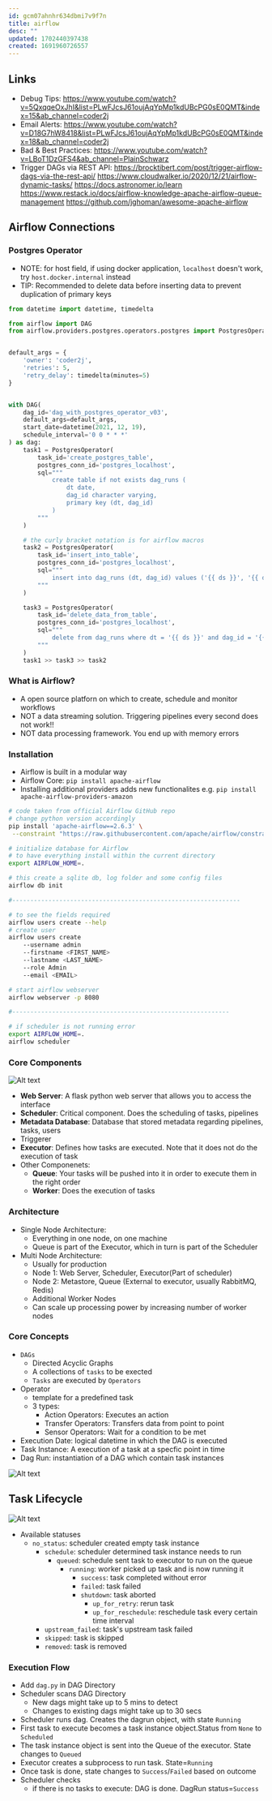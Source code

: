 ```yaml
---
id: gcm07ahnhr634dbmi7v9f7n
title: airflow
desc: ""
updated: 1702440397438
created: 1691960726557
---
```


## Links

-   Debug Tips: <https://www.youtube.com/watch?v=5QxqqeOxJhI&list=PLwFJcsJ61oujAqYpMp1kdUBcPG0sE0QMT&index=15&ab_channel=coder2j>
-   Email Alerts: <https://www.youtube.com/watch?v=D18G7hW8418&list=PLwFJcsJ61oujAqYpMp1kdUBcPG0sE0QMT&index=18&ab_channel=coder2j>
-   Bad & Best Practices: <https://www.youtube.com/watch?v=LBoT1DzGFS4&ab_channel=PlainSchwarz>
-   Trigger DAGs via REST API: <https://brocktibert.com/post/trigger-airflow-dags-via-the-rest-api/>
https://www.cloudwalker.io/2020/12/21/airflow-dynamic-tasks/
https://docs.astronomer.io/learn
https://www.restack.io/docs/airflow-knowledge-apache-airflow-queue-management
https://github.com/jghoman/awesome-apache-airflow

## Airflow Connections

### Postgres Operator

-   NOTE: for host field, if using docker application, `localhost` doesn't work, try `host.docker.internal` instead
-   TIP: Recommended to delete data before inserting data to prevent duplication of primary keys

```py
from datetime import datetime, timedelta

from airflow import DAG
from airflow.providers.postgres.operators.postgres import PostgresOperator


default_args = {
    'owner': 'coder2j',
    'retries': 5,
    'retry_delay': timedelta(minutes=5)
}


with DAG(
    dag_id='dag_with_postgres_operator_v03',
    default_args=default_args,
    start_date=datetime(2021, 12, 19),
    schedule_interval='0 0 * * *'
) as dag:
    task1 = PostgresOperator(
        task_id='create_postgres_table',
        postgres_conn_id='postgres_localhost',
        sql="""
            create table if not exists dag_runs (
                dt date,
                dag_id character varying,
                primary key (dt, dag_id)
            )
        """
    )

    # the curly bracket notation is for airflow macros
    task2 = PostgresOperator(
        task_id='insert_into_table',
        postgres_conn_id='postgres_localhost',
        sql="""
            insert into dag_runs (dt, dag_id) values ('{{ ds }}', '{{ dag.dag_id }}')
        """
    )

    task3 = PostgresOperator(
        task_id='delete_data_from_table',
        postgres_conn_id='postgres_localhost',
        sql="""
            delete from dag_runs where dt = '{{ ds }}' and dag_id = '{{ dag.dag_id }}';
        """
    )
    task1 >> task3 >> task2
```

### What is Airflow?

-   A open source platforn on which to create, schedule and monitor workflows
-   NOT a data streaming solution. Triggering pipelines every second does not work!!
-   NOT data processing framework. You end up with memory errors

### Installation

-   Airflow is built in a modular way
-   Airflow Core: `pip install apache-airflow`
-   Installing additional providers adds new functionalites e.g. `pip install apache-airflow-providers-amazon`

```sh
# code taken from official Airflow GitHub repo
# change python version accordingly
pip install 'apache-airflow==2.6.3' \
 --constraint "https://raw.githubusercontent.com/apache/airflow/constraints-2.6.3/constraints-3.8.txt"

# initialize database for Airflow
# to have everything install within the current directory
export AIRFLOW_HOME=.

# this create a sqlite db, log folder and some config files
airflow db init

#---------------------------------------------------------------

# to see the fields required
airflow users create --help
# create user
airflow users create
    --username admin
    --firstname <FIRST_NAME>
    --lastname <LAST_NAME>
    --role Admin
    --email <EMAIL>

# start airflow webserver
airflow webserver -p 8080

#------------------------------------------------------------

# if scheduler is not running error
export AIRFLOW_HOME=.
airflow scheduler

```

### Core Components

![Alt text](airflow_architecture.png)

-   **Web Server**: A flask python web server that allows you to access the interface
-   **Scheduler**: Critical component. Does the scheduling of tasks, pipelines
-   **Metadata Database**: Database that stored metadata regarding pipelines, tasks, users
-   Triggerer
-   **Executor**: Defines how tasks are executed. Note that it does not do the execution of task
-   Other Componenets:
    -   **Queue**: Your tasks will be pushed into it in order to execute them in the right order
    -   **Worker**: Does the execution of tasks

### Architecture

-   Single Node Architecture:
    -   Everything in one node, on one machine
    -   Queue is part of the Executor, which in turn is part of the Scheduler
-   Multi Node Architecture:
    -   Usually for production
    -   Node 1: Web Server, Scheduler, Executor(Part of scheduler)
    -   Node 2: Metastore, Queue (External to executor, usually RabbitMQ, Redis)
    -   Additional Worker Nodes
    -   Can scale up processing power by increasing number of worker nodes

### Core Concepts

-   `DAGs`
    -   Directed Acyclic Graphs
    -   A collections of `tasks` to be exected
    -   `Tasks` are executed by `Operators`
-   Operator
    -   template for a predefined task
    -   3 types:
        -   Action Operators: Executes an action
        -   Transfer Operators: Transfers data from point to point
        -   Sensor Operators: Wait for a condition to be met
-   Execution Date: logical datetime in which the DAG is executed
-   Task Instance: A execution of a task at a specfic point in time
-   Dag Run: instantiation of a DAG which contain task instances

![Alt text](airflow_dag_core_concepts.png)


## Task Lifecycle

![Alt text](airflow_task_lifecycle.png)

-   Available statuses
    -   `no_status`: scheduler created empty task instance
        -   `schedule`: scheduler determined task instance needs to run
            -   `queued`: schedule sent task to executor to run on the queue
                -   `running`: worker picked up task and is now running it
                    -   `success`: task completed without error
                    -   `failed`: task failed
                    -   `shutdown`: task aborted
                        -   `up_for_retry`: rerun task
                        -   `up_for_reschedule`: reschedule task every certain time interval
        -   `upstream_failed`: task's upstream task failed
        -   `skipped`: task is skipped
        -   `removed`: task is removed

### Execution Flow

-   Add `dag.py` in DAG Directory
-   Scheduler scans DAG Directory
    -   New dags might take up to 5 mins to detect
    -   Changes to existing dags might take up to 30 secs
-   Scheduler runs dag. Creates the dagrun object, with state `Running`
-   First task to execute becomes a task instance object.Status from `None` to `Scheduled`
-   The task instance object is sent into the Queue of the executor. State changes to `Queued`
-   Executor creates a subprocess to run task. State=`Running`
-   Once task is done, state changes to `Success`/`Failed` based on outcome
-   Scheduler checks
    -   if there is no tasks to execute: DAG is done. DagRun status=`Success`